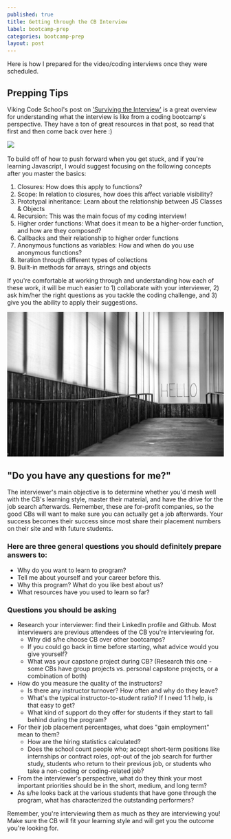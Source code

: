 ```yaml
---
published: true
title: Getting through the CB Interview
label: bootcamp-prep
categories: bootcamp-prep
layout: post
---
```

Here is how I prepared for the video/coding interviews once they were scheduled.

## Prepping Tips

Viking Code School's post on ['Surviving the Interview'](https://www.vikingcodeschool.com/posts/surviving-the-coding-interview) is a great overview for understanding what the interview is like from a coding bootcamp's perspective. They have a ton of great resources in that post, so read that first and then come back over here :) 

<img src="/images/StockSnap_8O4IB1T0VV.jpg" class="fit image">

To build off of how to push forward when you get stuck, and if you're learning Javascript, I would suggest focusing on the following concepts after you master the basics: 
1. Closures: How does this apply to functions?
2. Scope: In relation to closures, how does this affect variable visibility? 
3. Prototypal inheritance: Learn about the relationship between JS Classes & Objects
4. Recursion: This was the main focus of my coding interview! 
5. Higher order functions: What does it mean to be a higher-order function, and how are they composed?
6. Callbacks and their relationship to higher order functions
7. Anonymous functions as variables: How and when do you use anonymous functions?
8. Iteration through different types of collections
9. Built-in methods for arrays, strings and objects

If you're comfortable at working through and understanding how each of these work, it will be much easier to 1) collaborate with your interviewer, 2) ask him/her the right questions as you tackle the coding challenge, and 3) give you the ability to apply their suggestions. 

<img src="/images/282H.jpg" class="fit image"> 

## "Do you have any questions for me?"

The interviewer's main objective is to determine whether you'd mesh well with the CB's learning style, master their material, and have the drive for the job search afterwards. Remember, these are for-profit companies, so the good CBs will want to make sure you can actually get a job afterwards. Your success becomes their success since most share their placement numbers on their site and with future students. 

### Here are three general questions you should definitely prepare answers to: 
- Why do you want to learn to program? 
- Tell me about yourself and your career before this. 
- Why this program? What do you like best about us?
- What resources have you used to learn so far? 

### Questions you should be asking
- Research your interviewer: find their LinkedIn profile and Github. Most interviewers are previous attendees of the CB you're interviewing for. 
	- Why did s/he choose CB over other bootcamps? 
    - If you could go back in time before starting, what advice would you give yourself? 
    - What was your capstone project during CB? (Research this one - some CBs have group projects vs. personal capstone projects, or a combination of both)
- How do you measure the quality of the instructors? 
	- Is there any instructor turnover? How often and why do they leave? 
    - What's the typical instructor-to-student ratio? If I need 1:1 help, is that easy to get? 
	- What kind of support do they offer for students if they start to fall behind during the program?
- For their job placement percentages, what does "gain employment" mean to them? 
	- How are the hiring statistics calculated?
    - Does the school count people who; accept short-term positions like internships or contract roles, opt-out of the job search for further study, students who return to their previous job, or students who take a non-coding or coding-related job?
- From the interviewer's perspective, what do they think your most important priorities should be in the short, medium, and long term?
- As s/he looks back at the various students that have gone through the program, what has characterized the outstanding performers?

Remember, you're interviewing them as much as they are interviewing you! Make sure the CB will fit your learning style and will get you the outcome you're looking for.

